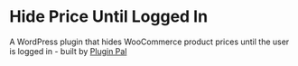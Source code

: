 # Hide Price Until Logged In
A WordPress plugin that hides WooCommerce product prices until the user is logged in - built by [Plugin Pal](https://pluginpal.app)
